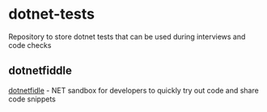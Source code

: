 # dotnet-tests
Repository to store dotnet tests that can be used during interviews and code checks

## dotnetfiddle
[dotnetfidle](https://dotnetfiddle.net/) - NET sandbox for developers to quickly try out code and share code snippets
